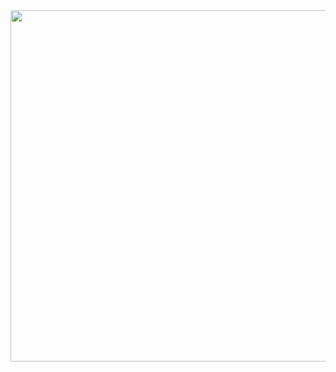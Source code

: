 <div align="center">
  <img width="600" height="562" src="https://giphy.com/embed/hITSUzR6hJ6SBBeYK1">
</div>
<!--
alanakra/alanakra is a ✨ special ✨ repository because its `README.md` (this file) appears on your GitHub profile.
You can click the Preview link to take a look at your changes.
--->
